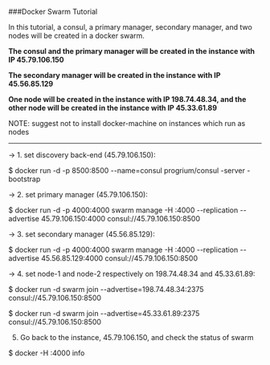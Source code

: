 ###Docker Swarm Tutorial

In this tutorial, a consul, a primary manager, secondary manager, and two nodes will be created in a docker swarm.

**The consul and the primary manager will be created in the instance with IP 45.79.106.150**

**The secondary manager will be created in the instance with IP 45.56.85.129**

**One node will be created in the instance with IP 198.74.48.34, and the other node will be created in the instance with IP 45.33.61.89**

NOTE: suggest not to install docker-machine on instances which run as nodes

------

-> 1. set discovery back-end (45.79.106.150):

$ docker run -d -p 8500:8500 --name=consul progrium/consul -server -bootstrap

-> 2. set primary manager (45.79.106.150):

$ docker run -d -p 4000:4000 swarm manage -H :4000 --replication --advertise 45.79.106.150:4000 consul://45.79.106.150:8500

-> 3. set secondary manager (45.56.85.129):

$ docker run -d -p 4000:4000 swarm manage -H :4000 --replication --advertise 45.56.85.129:4000 consul://45.79.106.150:8500

-> 4. set node-1 and node-2 respectively on 198.74.48.34 and 45.33.61.89:

$ docker run -d swarm join --advertise=198.74.48.34:2375 consul://45.79.106.150:8500

$ docker run -d swarm join --advertise=45.33.61.89:2375 consul://45.79.106.150:8500

5. Go back to the instance, 45.79.106.150, and check the status of swarm

$ docker -H :4000 info
